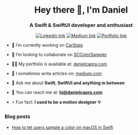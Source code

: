 <h1 align="center">Hey there 👋, I'm Daniel</h1>
<h3 align="center">A Swift & SwiftUI developer and enthusiast</h3>
<p align="center">
<a href="https://linkedin.com/in/danielcapra" target="_blank"><img alt="Linkedin link" src="https://img.shields.io/badge/linkedin-blue"/></a>
<a href="https://medium.com/@danielcapra" target="_blank"><img alt="Medium link" src="https://img.shields.io/badge/medium-red"/></a>
<a href="https://www.danielcapra.com" target="_blank"><img alt="Portfolio link" src="https://img.shields.io/badge/portfolio-darkgreen"/></a>
</p>

- 🔭 I’m currently working on [CarStats](https://apps.apple.com/gb/app/carstats-car-check/id1665463340)

- 👯 I’m looking to collaborate on [SCColorSampler](https://github.com/danielcapra/SCColorSampler)

- 👨‍💻 My portfolio is available at: [danielcapra.com](https://www.danielcapra.com)

- 📝 I sometimes write articles on: [medium.com](https://medium.com/@danielcapra)

- 💬 Ask me about **Swift, SwiftUI and anything in between**

- 📮 You can reach me at: **hi@danielcapra.com**

- ⚡ Fun fact: **I used to be a motion designer ✨**

### Blog posts
<!-- BLOG-POST-LIST:START -->
- [How to let users sample a color on macOS in Swift](https://danielcapra.medium.com/how-to-let-users-sample-a-color-on-macos-in-swift-6c2efa219696?source=rss-8717e15cbfc4------2)
<!-- BLOG-POST-LIST:END -->
